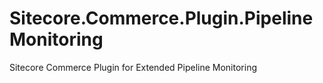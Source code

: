 # Sitecore.Commerce.Plugin.PipelineMonitoring
Sitecore Commerce Plugin for Extended Pipeline Monitoring
